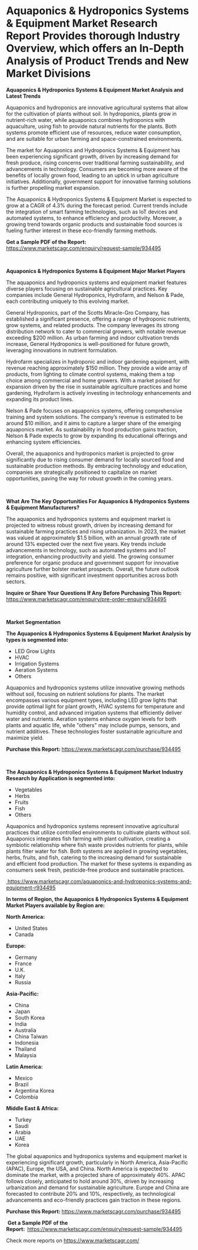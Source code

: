 <p><h1>Aquaponics & Hydroponics Systems & Equipment Market Research Report Provides thorough Industry Overview, which offers an In-Depth Analysis of Product Trends and New Market Divisions</h1></p><p><strong>Aquaponics & Hydroponics Systems & Equipment Market Analysis and Latest Trends</strong></p>
<p><p>Aquaponics and hydroponics are innovative agricultural systems that allow for the cultivation of plants without soil. In hydroponics, plants grow in nutrient-rich water, while aquaponics combines hydroponics with aquaculture, using fish to provide natural nutrients for the plants. Both systems promote efficient use of resources, reduce water consumption, and are suitable for urban farming and space-constrained environments.</p><p>The market for Aquaponics and Hydroponics Systems & Equipment has been experiencing significant growth, driven by increasing demand for fresh produce, rising concerns over traditional farming sustainability, and advancements in technology. Consumers are becoming more aware of the benefits of locally grown food, leading to an uptick in urban agriculture initiatives. Additionally, government support for innovative farming solutions is further propelling market expansion.</p><p>The Aquaponics & Hydroponics Systems & Equipment Market is expected to grow at a CAGR of 4.3% during the forecast period. Current trends include the integration of smart farming technologies, such as IoT devices and automated systems, to enhance efficiency and productivity. Moreover, a growing trend towards organic products and sustainable food sources is fueling further interest in these eco-friendly farming methods.</p></p>
<p><strong>Get a Sample PDF of the Report:&nbsp;</strong> <a href="https://www.marketscagr.com/enquiry/request-sample/934495?utm_campaign=2941&utm_medium=2&utm_source=Github&utm_content=ia&utm_term=07032025&utm_id=aquaponics-hydroponics-systems-equipment">https://www.marketscagr.com/enquiry/request-sample/934495</a></p>
<p>&nbsp;</p>
<p><strong>Aquaponics & Hydroponics Systems & Equipment Major Market Players</strong></p>
<p><p>The aquaponics and hydroponics systems and equipment market features diverse players focusing on sustainable agricultural practices. Key companies include General Hydroponics, Hydrofarm, and Nelson & Pade, each contributing uniquely to this evolving market.</p><p>General Hydroponics, part of the Scotts Miracle-Gro Company, has established a significant presence, offering a range of hydroponic nutrients, grow systems, and related products. The company leverages its strong distribution network to cater to commercial growers, with notable revenue exceeding $200 million. As urban farming and indoor cultivation trends increase, General Hydroponics is well-positioned for future growth, leveraging innovations in nutrient formulation.</p><p>Hydrofarm specializes in hydroponic and indoor gardening equipment, with revenue reaching approximately $150 million. They provide a wide array of products, from lighting to climate control systems, making them a top choice among commercial and home growers. With a market poised for expansion driven by the rise in sustainable agriculture practices and home gardening, Hydrofarm is actively investing in technology enhancements and expanding its product lines.</p><p>Nelson & Pade focuses on aquaponics systems, offering comprehensive training and system solutions. The company’s revenue is estimated to be around $10 million, and it aims to capture a larger share of the emerging aquaponics market. As sustainability in food production gains traction, Nelson & Pade expects to grow by expanding its educational offerings and enhancing system efficiencies.</p><p>Overall, the aquaponics and hydroponics market is projected to grow significantly due to rising consumer demand for locally sourced food and sustainable production methods. By embracing technology and education, companies are strategically positioned to capitalize on market opportunities, paving the way for robust growth in the coming years.</p></p>
<p>&nbsp;</p>
<p><strong>What Are The Key Opportunities For Aquaponics & Hydroponics Systems & Equipment Manufacturers?</strong></p>
<p><p>The aquaponics and hydroponics systems and equipment market is projected to witness robust growth, driven by increasing demand for sustainable farming practices and rising urbanization. In 2023, the market was valued at approximately $1.5 billion, with an annual growth rate of around 13% expected over the next five years. Key trends include advancements in technology, such as automated systems and IoT integration, enhancing productivity and yield. The growing consumer preference for organic produce and government support for innovative agriculture further bolster market prospects. Overall, the future outlook remains positive, with significant investment opportunities across both sectors.</p></p>
<p><strong>Inquire or Share Your Questions If Any Before Purchasing This Report:</strong> <a href="https://www.marketscagr.com/enquiry/pre-order-enquiry/934495?utm_campaign=2941&utm_medium=2&utm_source=Github&utm_content=ia&utm_term=07032025&utm_id=aquaponics-hydroponics-systems-equipment">https://www.marketscagr.com/enquiry/pre-order-enquiry/934495</a></p>
<p>&nbsp;</p>
<p><strong>Market Segmentation</strong></p>
<p><strong>The Aquaponics & Hydroponics Systems & Equipment Market Analysis by types is segmented into:</strong></p>
<p><ul><li>LED Grow Lights</li><li>HVAC</li><li>Irrigation Systems</li><li>Aeration Systems</li><li>Others</li></ul></p>
<p><p>Aquaponics and hydroponics systems utilize innovative growing methods without soil, focusing on nutrient solutions for plants. The market encompasses various equipment types, including LED grow lights that provide optimal light for plant growth, HVAC systems for temperature and humidity control, and advanced irrigation systems that efficiently deliver water and nutrients. Aeration systems enhance oxygen levels for both plants and aquatic life, while "others" may include pumps, sensors, and nutrient additives. These technologies foster sustainable agriculture and maximize yield.</p></p>
<p><strong>Purchase this Report:&nbsp;</strong><a href="https://www.marketscagr.com/purchase/934495?utm_campaign=2941&utm_medium=2&utm_source=Github&utm_content=ia&utm_term=07032025&utm_id=aquaponics-hydroponics-systems-equipment">https://www.marketscagr.com/purchase/934495</a></p>
<p>&nbsp;</p>
<p><strong>The Aquaponics & Hydroponics Systems & Equipment Market Industry Research by Application is segmented into:</strong></p>
<p><ul><li>Vegetables</li><li>Herbs</li><li>Fruits</li><li>Fish</li><li>Others</li></ul></p>
<p><p>Aquaponics and hydroponics systems represent innovative agricultural practices that utilize controlled environments to cultivate plants without soil. Aquaponics integrates fish farming with plant cultivation, creating a symbiotic relationship where fish waste provides nutrients for plants, while plants filter water for fish. Both systems are applied in growing vegetables, herbs, fruits, and fish, catering to the increasing demand for sustainable and efficient food production. The market for these systems is expanding as consumers seek fresh, pesticide-free produce and sustainable practices.</p></p>
<p><a href="https://www.marketscagr.com/aquaponics-and-hydroponics-systems-and-equipment-r934495?utm_campaign=2941&utm_medium=2&utm_source=Github&utm_content=ia&utm_term=07032025&utm_id=aquaponics-hydroponics-systems-equipment">&nbsp;https://www.marketscagr.com/aquaponics-and-hydroponics-systems-and-equipment-r934495</a></p>
<p><strong>In terms of Region, the Aquaponics & Hydroponics Systems & Equipment Market Players available by Region are:</strong></p>
<p>
    <p> <strong> North America: </strong>
        <ul>
            <li>United States</li>
            <li>Canada</li>
        </ul>
        </p> 
    <p> <strong> Europe: </strong>
        <ul>
            <li>Germany</li>
            <li>France</li>
            <li>U.K.</li>
            <li>Italy</li>
            <li>Russia</li>
        </ul>
        </p> 
    <p> <strong> Asia-Pacific: </strong>
        <ul>
            <li>China</li>
            <li>Japan</li>
            <li>South Korea</li>
            <li>India</li>
            <li>Australia</li>
            <li>China Taiwan</li>
            <li>Indonesia</li>
            <li>Thailand</li>
            <li>Malaysia</li>
        </ul>
        </p> 
    <p> <strong> Latin America: </strong>
        <ul>
            <li>Mexico</li>
            <li>Brazil</li>
            <li>Argentina Korea</li>
            <li>Colombia</li>
        </ul>
        </p> 
    <p> <strong> Middle East & Africa: </strong>
        <ul>
            <li>Turkey</li>
            <li>Saudi</li>
            <li>Arabia</li>
            <li>UAE</li>
            <li>Korea</li>
        </ul>
    </p>
    </p>
<p><p>The global aquaponics and hydroponics systems and equipment market is experiencing significant growth, particularly in North America, Asia-Pacific (APAC), Europe, the USA, and China. North America is expected to dominate the market, with a projected share of approximately 40%. APAC follows closely, anticipated to hold around 30%, driven by increasing urbanization and demand for sustainable agriculture. Europe and China are forecasted to contribute 20% and 10%, respectively, as technological advancements and eco-friendly practices gain traction in these regions.</p></p>
<p><strong>Purchase this Report: </strong><a href="https://www.marketscagr.com/purchase/934495?utm_campaign=2941&utm_medium=2&utm_source=Github&utm_content=ia&utm_term=07032025&utm_id=aquaponics-hydroponics-systems-equipment">https://www.marketscagr.com/purchase/934495</a></p>
<p>&nbsp;<strong>Get a Sample PDF of the Report:&nbsp;&nbsp;</strong><a href="https://www.marketscagr.com/enquiry/request-sample/934495?utm_campaign=2941&utm_medium=2&utm_source=Github&utm_content=ia&utm_term=07032025&utm_id=aquaponics-hydroponics-systems-equipment">https://www.marketscagr.com/enquiry/request-sample/934495</a></p>
<p><strong></strong></p>
<p>Check more reports on <a href="https://www.marketscagr.com/?utm_campaign=2941&utm_medium=2&utm_source=Github&utm_content=ia&utm_term=07032025&utm_id=aquaponics-hydroponics-systems-equipment">https://www.marketscagr.com/</a></p>